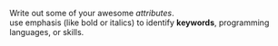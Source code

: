 Write out some of your awesome *attributes*.<br/>
use emphasis (like bold or italics) to identify **keywords**, programming languages, or skills. 
